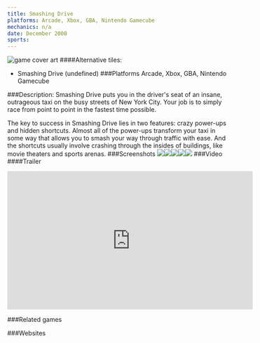```yaml
---
title: Smashing Drive
platforms: Arcade, Xbox, GBA, Nintendo Gamecube
mechanics: n/a
date: December 2000
sports: 
---
```

![game cover art](//images.igdb.com/igdb/image/upload/t_cover_big/gkkjlhbeet8w5mj43ioh.jpg "Logo Title Text 1")
####Alternative tiles:
* Smashing Drive (undefined)
###Platforms
Arcade, Xbox, GBA, Nintendo Gamecube

###Description:
Smashing Drive puts you in the driver's seat of an insane, outrageous taxi on the busy streets of New York City. Your job is to simply race from point to point in the fastest time possible. 
 
The key to success in Smashing Drive lies in two features: crazy power-ups and hidden shortcuts. Almost all of the power-ups transform your taxi in some way that allows you to smash your way through traffic with ease. And the shortcuts usually involve crashing through the insides of buildings, like movie theaters and sports arenas.
###Screenshots
<a target="_blank" rel="noopener noreferrer" href="//images.igdb.com/igdb/image/upload/t_cover_big/hbttvxgipiviktmhivxu.jpg"><img src="//images.igdb.com/igdb/image/upload/t_thumb/hbttvxgipiviktmhivxu.jpg"/></a><a target="_blank" rel="noopener noreferrer" href="//images.igdb.com/igdb/image/upload/t_cover_big/db2atvtcqask7rgkd20n.jpg"><img src="//images.igdb.com/igdb/image/upload/t_thumb/db2atvtcqask7rgkd20n.jpg"/></a><a target="_blank" rel="noopener noreferrer" href="//images.igdb.com/igdb/image/upload/t_cover_big/rw67opyq11rgpfcs9euc.jpg"><img src="//images.igdb.com/igdb/image/upload/t_thumb/rw67opyq11rgpfcs9euc.jpg"/></a><a target="_blank" rel="noopener noreferrer" href="//images.igdb.com/igdb/image/upload/t_cover_big/ozgozhlmup1lnbzwbyy9.jpg"><img src="//images.igdb.com/igdb/image/upload/t_thumb/ozgozhlmup1lnbzwbyy9.jpg"/></a><a target="_blank" rel="noopener noreferrer" href="//images.igdb.com/igdb/image/upload/t_cover_big/jmlroypud1clzw22wmfv.jpg"><img src="//images.igdb.com/igdb/image/upload/t_thumb/jmlroypud1clzw22wmfv.jpg"/></a>
###Video
####Trailer

<iframe width="560" height="315" src="https://www.youtube.com/embed/0nk6QKYYnDo" frameborder="0" allowfullscreen></iframe>

###Related games

###Websites

